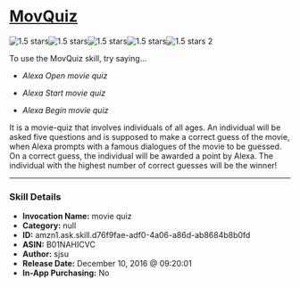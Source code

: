# [MovQuiz](http://alexa.amazon.com/#skills/amzn1.ask.skill.d76f9fae-adf0-4a06-a86d-ab8684b8b0fd)
![1.5 stars](../../images/ic_star_black_18dp_1x.png)![1.5 stars](../../images/ic_star_half_black_18dp_1x.png)![1.5 stars](../../images/ic_star_border_black_18dp_1x.png)![1.5 stars](../../images/ic_star_border_black_18dp_1x.png)![1.5 stars](../../images/ic_star_border_black_18dp_1x.png) 2

To use the MovQuiz skill, try saying...

* *Alexa Open movie quiz*

* *Alexa Start movie quiz*

* *Alexa Begin movie quiz*

It is a movie-quiz that involves individuals of all ages. An individual will be asked five questions and is supposed to make a correct guess of the movie, when Alexa prompts with a famous dialogues of the movie to be guessed. On a correct guess, the individual will be awarded a point by Alexa. The individual with the highest number of correct guesses will be the winner!

***

### Skill Details

* **Invocation Name:** movie quiz
* **Category:** null
* **ID:** amzn1.ask.skill.d76f9fae-adf0-4a06-a86d-ab8684b8b0fd
* **ASIN:** B01NAHICVC
* **Author:** sjsu
* **Release Date:** December 10, 2016 @ 09:20:01
* **In-App Purchasing:** No

